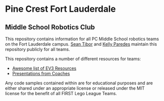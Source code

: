 # Pine Crest Fort Lauderdale
## Middle School Robotics Club

This repository contains information for all PC Middle School robotics teams on the Fort Lauderdale campus. [Sean Tibor](//github.com/seantibor) and [Kelly Paredes](//github.com/kellypared) maintain this repository publicly for all teams.

This repository contains a number of different resources for teams:

* [Awesome list of EV3 Resources](resources/Awesome%20List%20of%20EV3%20Resources.md)
* [Presentations from Coaches](presentations)

Any code samples contained within are for educational purposes and are either shared under an appropriate license or released under the MIT license for the benefit of all FIRST Lego League Teams.

